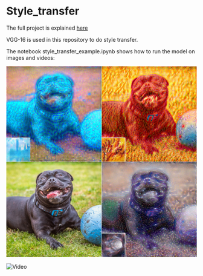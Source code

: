 # Style_transfer
 
The full project is explained [here](https://apiquet.com/2021/01/22/style-transfer-with-vgg-16/)

VGG-16 is used in this repository to do style transfer.

The notebook style_transfer_example.ipynb shows how to run the model on images and videos:

![Image](imgs/concatenate_2.jpg)

![Video](imgs/concatenate.gif)